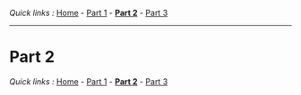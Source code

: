 *Quick links :*
[Home](/README.md) - [Part 1](/en/part1/README.md) - [**Part 2**](/en/part2/README.md) - [Part 3](/en/part3/README.md)
***

# Part 2

*Quick links :*
[Home](/README.md) - [Part 1](/en/part1/README.md) - [**Part 2**](/en/part2/README.md) - [Part 3](/en/part3/README.md)
